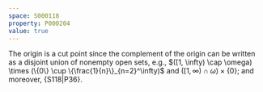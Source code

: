 ```yaml
---
space: S000118
property: P000204
value: true
---
```


The origin is a cut point since the complement of the origin can be written as a disjoint union of nonempty open sets, e.g., $([1, \infty) \cap \omega) \times (\{0\} \cup \{\frac{1}{n}\}_{n=2}^\infty)$ and $([1, \infty) \cap \omega) \times \{0\}$; and moreover, {S118|P36}.
